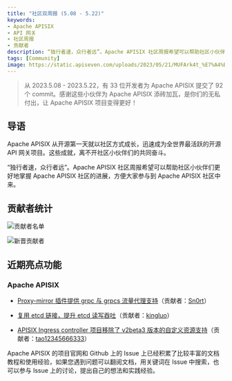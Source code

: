 ```yaml
---
title: "社区双周报 (5.08 - 5.22)"
keywords: 
- Apache APISIX
- API 网关
- 社区周报
- 贡献者
description: “独行者速，众行者远”。Apache APISIX 社区周报希望可以帮助社区小伙伴们更好地掌握 Apache APISIX 社区的进展，方便大家参与到 Apache APISIX 社区中来。
tags: [Community]
image: https://static.apiseven.com/uploads/2023/05/21/MUFArk4t_%E7%A4%BE%E5%8C%BA%E5%8F%8C%E5%91%A8%E6%8A%A5-%E5%85%AC%E4%BC%97%E5%8F%B7%E5%A4%B4%E5%9B%BE.png
---
```


> 从 2023.5.08 - 2023.5.22，有 33 位开发者为 Apache APISIX 提交了 92 个 commit。感谢这些小伙伴为 Apache APISIX 添砖加瓦，是你们的无私付出，让 Apache APISIX 项目变得更好！
<!--truncate-->

## 导语

Apache APISIX 从开源第一天就以社区方式成长，迅速成为全世界最活跃的开源 API 网关项目。这些成就，离不开社区小伙伴们的共同奋斗。

“独行者速，众行者远”。Apache APISIX 社区周报希望可以帮助社区小伙伴们更好地掌握 Apache APISIX 社区的进展，方便大家参与到 Apache APISIX 社区中来。

## 贡献者统计

![贡献者名单](https://static.apiseven.com/uploads/2023/05/22/1J5BFIgO_contributors%20%281%29.png)

![新晋贡献者](https://static.apiseven.com/uploads/2023/05/24/G1GPGBrN_new-contributors.png)

## 近期亮点功能

### Apache APISIX

- [Proxy-mirror 插件提供 grpc 与 grpcs 流量代理支持](https://github.com/apache/apisix/pull/9388)（贡献者：[Sn0rt](https://github.com/Sn0rt)）

- [复用 etcd 链接，提升 etcd 读写吞吐](https://github.com/apache/apisix/pull/9420)（贡献者：[kingluo](https://github.com/kingluo)）
  
- [APISIX Ingress controller 项目移除了 v2beta3 版本的自定义资源支持](https://github.com/apache/apisix-ingress-controller/pull/1817)（贡献者：[tao12345666333](https://github.com/tao12345666333)）

Apache APISIX 的项目官网和 Github 上的 Issue 上已经积累了比较丰富的文档教程和使用经验，如果您遇到问题可以翻阅文档，用关键词在 Issue 中搜索，也可以参与 Issue 上的讨论，提出自己的想法和实践经验。
